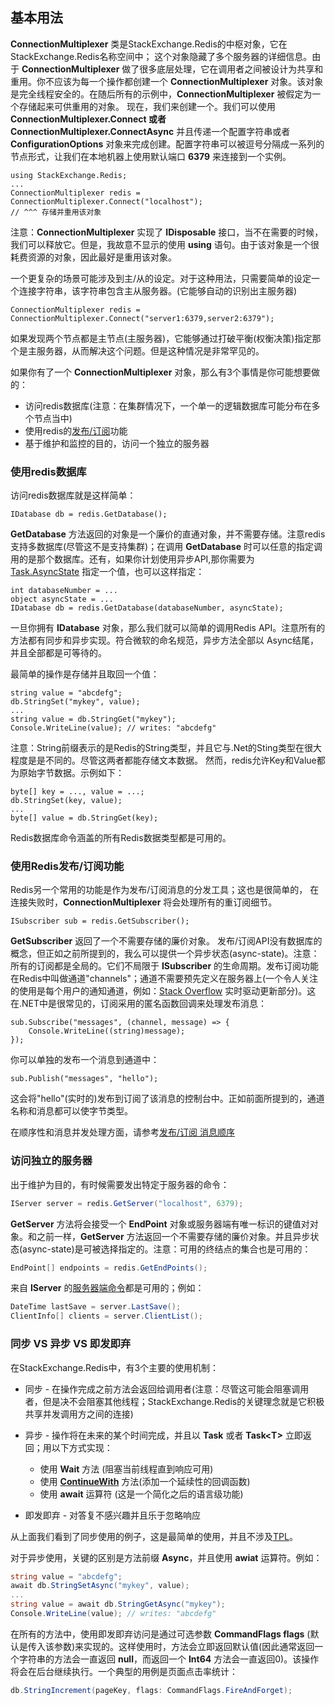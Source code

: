 ## 基本用法

**ConnectionMultiplexer** 类是StackExchange.Redis的中枢对象，它在StackExchange.Redis名称空间中；
这个对象隐藏了多个服务器的详细信息。由于 **ConnectionMultiplexer** 做了很多底层处理，它在调用者之间被设计为共享和重用。你不应该为每一个操作都创建一个 **ConnectionMultiplexer** 对象。该对象是完全线程安全的。在随后所有的示例中，**ConnectionMultiplexer** 被假定为一个存储起来可供重用的对象。
现在，我们来创建一个。我们可以使用 **ConnectionMultiplexer.Connect 或者 ConnectionMultiplexer.ConnectAsync** 并且传递一个配置字符串或者 **ConfigurationOptions** 对象来完成创建。配置字符串可以被逗号分隔成一系列的节点形式，让我们在本地机器上使用默认端口 **6379** 来连接到一个实例。

```chsarp
using StackExchange.Redis;
...
ConnectionMultiplexer redis = ConnectionMultiplexer.Connect("localhost");
// ^^^ 存储并重用该对象
```

注意：**ConnectionMultiplexer** 实现了 **IDisposable** 接口，当不在需要的时候，我们可以释放它。但是，我故意不显示的使用 **using** 语句。由于该对象是一个很耗费资源的对象，因此最好是重用该对象。

一个更复杂的场景可能涉及到主/从的设定。对于这种用法，只需要简单的设定一个连接字符串，该字符串包含主从服务器。(它能够自动的识别出主服务器)

```chsarp
ConnectionMultiplexer redis = ConnectionMultiplexer.Connect("server1:6379,server2:6379");
```

如果发现两个节点都是主节点(主服务器)，它能够通过打破平衡(权衡决策)指定那个是主服务器，从而解决这个问题。但是这种情况是非常罕见的。

如果你有了一个 **ConnectionMultiplexer**  对象，那么有3个事情是你可能想要做的：

* 访问redis数据库(注意：在集群情况下，一个单一的逻辑数据库可能分布在多个节点当中)
* 使用redis的[发布/订阅](/files/发布订阅.md)功能
* 基于维护和监控的目的，访问一个独立的服务器

### 使用redis数据库

访问redis数据库就是这样简单：

```chsarp
IDatabase db = redis.GetDatabase();
```

**GetDatabase** 方法返回的对象是一个廉价的直通对象，并不需要存储。注意redis支持多数据库(尽管这不是支持集群)；在调用 **GetDatabase** 时可以任意的指定调用的是那个数据库。还有，如果你计划使用异步API,那你需要为 [Task.AsyncState](https://msdn.microsoft.com/zh-cn/library/system.threading.tasks.task.asyncstate(v=vs.110).aspx) 指定一个值，也可以这样指定：

```chsarp
int databaseNumber = ...
object asyncState = ...
IDatabase db = redis.GetDatabase(databaseNumber, asyncState);
```

一旦你拥有 **IDatabase** 对象，那么我们就可以简单的调用Redis API。注意所有的方法都有同步和异步实现。符合微软的命名规范，异步方法全部以 Async结尾，并且全部都是可等待的。

最简单的操作是存储并且取回一个值：

```chsarp
string value = "abcdefg";
db.StringSet("mykey", value);
...
string value = db.StringGet("mykey");
Console.WriteLine(value); // writes: "abcdefg"
```
注意：String前缀表示的是Redis的String类型，并且它与.Net的Sting类型在很大程度是是不同的。尽管这两者都能存储文本数据。
然而，redis允许Key和Value都为原始字节数据。示例如下：

```chsarp
byte[] key = ..., value = ...;
db.StringSet(key, value);
...
byte[] value = db.StringGet(key);
```

Redis数据库命令涵盖的所有Redis数据类型都是可用的。


### 使用Redis发布/订阅功能

Redis另一个常用的功能是作为发布/订阅消息的分发工具；这也是很简单的，
在连接失败时，**ConnectionMultiplexer** 将会处理所有的重订阅细节。

```chsarp
ISubscriber sub = redis.GetSubscriber();
```

**GetSubscriber** 返回了一个不需要存储的廉价对象。 发布/订阅API没有数据库的概念，但正如之前所提到的，我么可以提供一个异步状态(async-state)。注意：所有的订阅都是全局的。它们不局限于 **ISubscriber** 的生命周期。发布订阅功能在Redis中叫做通道"channels"；通道不需要预先定义在服务器上(一个令人关注的使用是每个用户的通知通道，例如：[Stack Overflow](http://stackoverflow.com/) 实时驱动更新部分)。这在.NET中是很常见的，订阅采用的匿名函数回调来处理发布消息：


```chsarp
sub.Subscribe("messages", (channel, message) => {
    Console.WriteLine((string)message);
});
```

你可以单独的发布一个消息到通道中：

```chsarp
sub.Publish("messages", "hello");
```

这会将"hello"(实时的)发布到订阅了该消息的控制台中。正如前面所提到的，通道名称和消息都可以使字节类型。

在顺序性和消息并发处理方面，请参考[发布/订阅 消息顺序](/files/发布订阅.md)

### 访问独立的服务器

出于维护为目的，有时候需要发出特定于服务器的命令：

```csharp
IServer server = redis.GetServer("localhost", 6379);
```

**GetServer** 方法将会接受一个 **EndPoint** 对象或服务器端有唯一标识的键值对对象。和之前一样，**GetServer** 方法返回一个不需要存储的廉价对象。并且异步状态(async-state)是可被选择指定的。注意：可用的终结点的集合也是可用的：

```csharp
EndPoint[] endpoints = redis.GetEndPoints();
```

来自 **IServer** 的[服务器端命令](http://redis.io/commands#server)都是可用的；例如：

```csharp
DateTime lastSave = server.LastSave();
ClientInfo[] clients = server.ClientList();
```

### 同步 VS 异步 VS 即发即弃

在StackExchange.Redis中，有3个主要的使用机制：

* 同步 - 在操作完成之前方法会返回给调用者(注意：尽管这可能会阻塞调用者，但是决不会阻塞其他线程；StackExchange.Redis的关键理念就是它积极共享并发调用方之间的连接)

* 异步 - 操作将在未来的某个时间完成，并且以 **Task** 或者 **Task\<T\>** 立即返回；用以下方式实现：
    - 使用 **Wait** 方法 (阻塞当前线程直到响应可用)
    - 使用 **[ContinueWith](http://msdn.microsoft.com/zh-cn/library/system.threading.tasks.task.continuewith(v=vs.110).aspx)** 方法(添加一个延续性的回调函数) 
    - 使用 **await** 运算符 (这是一个简化之后的语言级功能)

* 即发即弃 - 对答复不感兴趣并且乐于忽略响应


从上面我们看到了同步使用的例子，这是最简单的使用，并且不涉及[TPL](https://msdn.microsoft.com/zh-cn/library/dd460717(v=vs.110).aspx)。

对于异步使用，关键的区别是方法前缀 **Async**，并且使用 **awiat** 运算符。例如：

```csharp
string value = "abcdefg";
await db.StringSetAsync("mykey", value);
...
string value = await db.StringGetAsync("mykey");
Console.WriteLine(value); // writes: "abcdefg"
```

在所有的方法中，使用即发即弃访问是通过可选参数 **CommandFlags flags** (默认是传入该参数)来实现的。这样使用时，方法会立即返回默认值(因此通常返回一个字符串的方法会一直返回 **null**，而返回一个 **Int64** 方法会一直返回0)。该操作将会在后台继续执行。一个典型的用例是页面点击率统计：

```csharp
db.StringIncrement(pageKey, flags: CommandFlags.FireAndForget);
```